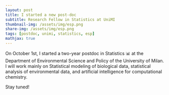 ```yaml
---
layout: post
title: I started a new post-doc
subtitle: Research Fellow in Statistics at UniMI
thumbnail-img: /assets/img/esp.png
share-img: /assets/img/esp.png
tags: [postdoc, unimi, statistics, esp]
mathjax: true
---
```


On October 1st, I started a two-year postdoc in Statistics &#x1F4CA; at the Department of Environmental Science and Policy of the University of Milan.
I will work mainly on Statistical modeling of biological data, statistical analysis of environmental data, and artificial intelligence for computational chemistry.

Stay tuned!
